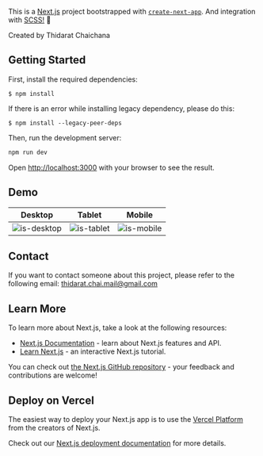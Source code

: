 This is a [Next.js](https://nextjs.org/) project bootstrapped with [`create-next-app`](https://github.com/vercel/next.js/tree/canary/packages/create-next-app). And integration with [SCSS!](https://nextjs.org/docs/app/building-your-application/styling/sass) 🎉

Created by Thidarat Chaichana

## Getting Started

First, install the required dependencies:

```
$ npm install
```

If there is an error while installing legacy dependency, please do this:

```
$ npm install --legacy-peer-deps
```

Then, run the development server:

```bash
npm run dev
```

Open [http://localhost:3000](http://localhost:3000) with your browser to see the result.

## Demo

Desktop | Tablet | Mobile
-- | -- | --
![is-desktop](https://github.com/doubleA-N/www-athlets-and-players/assets/53621541/33e2cd5c-cc57-4ae2-8948-42b94c832ff7) | ![is-tablet](https://github.com/doubleA-N/www-athlets-and-players/assets/53621541/b91870ef-96ed-497b-8a57-f54a6a00a372) | ![is-mobile](https://github.com/doubleA-N/www-athlets-and-players/assets/53621541/19225360-06f6-49aa-b6b0-f4086b9a6740)


## Contact

If you want to contact someone about this project, please refer to the following email: thidarat.chai.mail@gmail.com


## Learn More

To learn more about Next.js, take a look at the following resources:

- [Next.js Documentation](https://nextjs.org/docs) - learn about Next.js features and API.
- [Learn Next.js](https://nextjs.org/learn) - an interactive Next.js tutorial.

You can check out [the Next.js GitHub repository](https://github.com/vercel/next.js/) - your feedback and contributions are welcome!

## Deploy on Vercel

The easiest way to deploy your Next.js app is to use the [Vercel Platform](https://vercel.com/new?utm_medium=default-template&filter=next.js&utm_source=create-next-app&utm_campaign=create-next-app-readme) from the creators of Next.js.

Check out our [Next.js deployment documentation](https://nextjs.org/docs/deployment) for more details.
